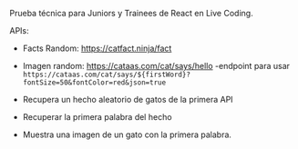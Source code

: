  Prueba técnica para Juniors y Trainees de React en Live Coding.

APIs:

-   Facts Random: https://catfact.ninja/fact
-   Imagen random: https://cataas.com/cat/says/hello
    -endpoint para usar `https://cataas.com/cat/says/${firstWord}?fontSize=50&fontColor=red&json=true`




-   Recupera un hecho aleatorio de gatos de la primera API
-   Recuperar la primera palabra del hecho
-   Muestra una imagen de un gato con la primera palabra.
